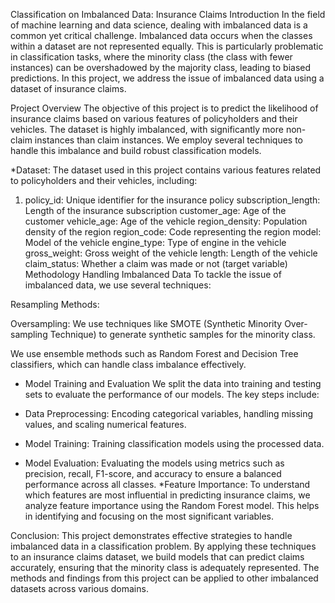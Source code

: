 Classification on Imbalanced Data: Insurance Claims
Introduction
In the field of machine learning and data science, dealing with imbalanced data is a common yet critical challenge. Imbalanced data occurs when the classes within a dataset are not represented equally. This is particularly problematic in classification tasks, where the minority class (the class with fewer instances) can be overshadowed by the majority class, leading to biased predictions. In this project, we address the issue of imbalanced data using a dataset of insurance claims.

Project Overview
The objective of this project is to predict the likelihood of insurance claims based on various features of policyholders and their vehicles. The dataset is highly imbalanced, with significantly more non-claim instances than claim instances. We employ several techniques to handle this imbalance and build robust classification models.

*Dataset:
The dataset used in this project contains various features related to policyholders and their vehicles, including:

1. policy_id: Unique identifier for the insurance policy
subscription_length: Length of the insurance subscription
customer_age: Age of the customer
vehicle_age: Age of the vehicle
region_density: Population density of the region
region_code: Code representing the region
model: Model of the vehicle
engine_type: Type of engine in the vehicle
gross_weight: Gross weight of the vehicle
length: Length of the vehicle
claim_status: Whether a claim was made or not (target variable)
Methodology
Handling Imbalanced Data
To tackle the issue of imbalanced data, we use several techniques:

Resampling Methods:

Oversampling: We use techniques like SMOTE (Synthetic Minority Over-sampling Technique) to generate synthetic samples for the minority class.

We use ensemble methods such as Random Forest and Decision Tree classifiers, which can handle class imbalance effectively.

* Model Training and Evaluation
We split the data into training and testing sets to evaluate the performance of our models. The key steps include:

* Data Preprocessing: Encoding categorical variables, handling missing values, and scaling numerical features.
* Model Training: Training classification models using the processed data.
* Model Evaluation: Evaluating the models using metrics such as precision, recall, F1-score, and accuracy to ensure a balanced performance across all classes.
*Feature Importance:
To understand which features are most influential in predicting insurance claims, we analyze feature importance using the Random Forest model. This helps in identifying and focusing on the most significant variables.

Conclusion:
This project demonstrates effective strategies to handle imbalanced data in a classification problem. By applying these techniques to an insurance claims dataset, we build models that can predict claims accurately, ensuring that the minority class is adequately represented. The methods and findings from this project can be applied to other imbalanced datasets across various domains.

